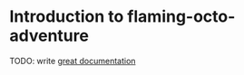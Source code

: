 # Introduction to flaming-octo-adventure

TODO: write [great documentation](http://jacobian.org/writing/great-documentation/what-to-write/)
